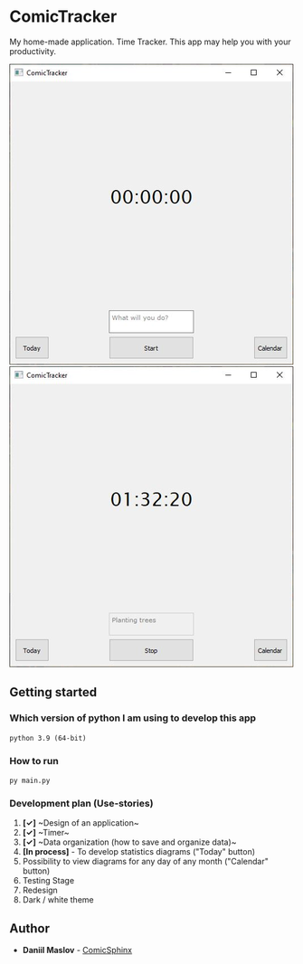 # ComicTracker
My home-made application. Time Tracker. This app may help you with your productivity.

![Image alt](https://github.com/ComicSphinx/ComicTracker/blob/main/images/intro.JPG)
![Image alt](https://github.com/ComicSphinx/ComicTracker/blob/main/images/second_step.JPG)

## Getting started

### Which version of python I am using to develop this app
    python 3.9 (64-bit)

### How to run
    py main.py
    
### Development plan (Use-stories)
1. <b>[✓]</b> ~Design of an application~
2. <b>[✓]</b> ~Timer~
3. <b>[✓]</b> ~Data organization (how to save and organize data)~
4. <b>[In process]</b> - To develop statistics diagrams ("Today" button)
5. Possibility to view diagrams for any day of any month ("Calendar" button)
6. Testing Stage
7. Redesign
8. Dark / white theme

## Author
  - **Daniil Maslov** -
    [ComicSphinx](https://github.com/ComicSphinx)
